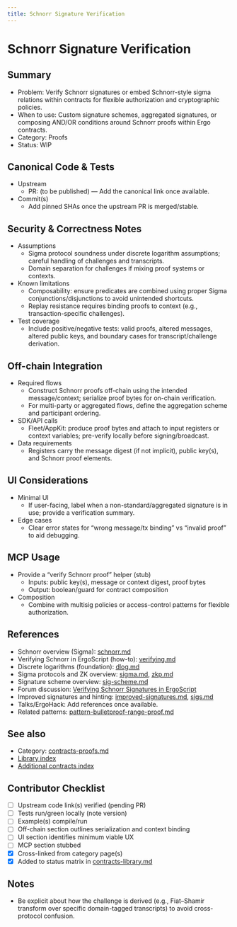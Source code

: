 ```yaml
---
title: Schnorr Signature Verification
---
```


# Schnorr Signature Verification

## Summary

- Problem: Verify Schnorr signatures or embed Schnorr-style sigma relations within contracts for flexible authorization and cryptographic policies.
- When to use: Custom signature schemes, aggregated signatures, or composing AND/OR conditions around Schnorr proofs within Ergo contracts.
- Category: Proofs
- Status: WIP

## Canonical Code & Tests

- Upstream  
  - PR: (to be published) — Add the canonical link once available.
- Commit(s)  
  - Add pinned SHAs once the upstream PR is merged/stable.

## Security & Correctness Notes

- Assumptions  
  - Sigma protocol soundness under discrete logarithm assumptions; careful handling of challenges and transcripts.
  - Domain separation for challenges if mixing proof systems or contexts.
- Known limitations  
  - Composability: ensure predicates are combined using proper Sigma conjunctions/disjunctions to avoid unintended shortcuts.
  - Replay resistance requires binding proofs to context (e.g., transaction-specific challenges).
- Test coverage  
  - Include positive/negative tests: valid proofs, altered messages, altered public keys, and boundary cases for transcript/challenge derivation.

## Off-chain Integration

- Required flows  
  - Construct Schnorr proofs off-chain using the intended message/context; serialize proof bytes for on-chain verification.
  - For multi-party or aggregated flows, define the aggregation scheme and participant ordering.
- SDK/API calls  
  - Fleet/AppKit: produce proof bytes and attach to input registers or context variables; pre-verify locally before signing/broadcast.
- Data requirements  
  - Registers carry the message digest (if not implicit), public key(s), and Schnorr proof elements.

## UI Considerations

- Minimal UI  
  - If user-facing, label when a non-standard/aggregated signature is in use; provide a verification summary.
- Edge cases  
  - Clear error states for “wrong message/tx binding” vs “invalid proof” to aid debugging.

## MCP Usage

- Provide a “verify Schnorr proof” helper (stub)  
  - Inputs: public key(s), message or context digest, proof bytes  
  - Output: boolean/guard for contract composition
- Composition  
  - Combine with multisig policies or access-control patterns for flexible authorization.

## References

- Schnorr overview (Sigma): [schnorr.md](schnorr.md)
- Verifying Schnorr in ErgoScript (how-to): [verifying.md](verifying.md)
- Discrete logarithms (foundation): [dlog.md](dlog.md)
- Sigma protocols and ZK overview: [sigma.md](sigma.md), [zkp.md](zkp.md)
- Signature scheme overview: [sig-scheme.md](sig-scheme.md)
- Forum discussion: [Verifying Schnorr Signatures in ErgoScript](https://www.ergoforum.org/t/verifying-schnorr-signatures-in-ergoscript/3407)
- Improved signatures and hinting: [improved-signatures.md](improved-signatures.md), [sigs.md](sigs.md)
- Talks/ErgoHack: Add references once available.
- Related patterns: [pattern-bulletproof-range-proof.md](pattern-bulletproof-range-proof.md)

## See also

- Category: [contracts-proofs.md](contracts-proofs.md)  
- [Library index](contracts-library.md)
- [Additional contracts index](contracts.md)

## Contributor Checklist

- [ ] Upstream code link(s) verified (pending PR)
- [ ] Tests run/green locally (note version)
- [ ] Example(s) compile/run
- [ ] Off-chain section outlines serialization and context binding
- [ ] UI section identifies minimum viable UX
- [ ] MCP section stubbed
- [x] Cross-linked from category page(s)
- [x] Added to status matrix in [contracts-library.md](contracts-library.md)

## Notes

- Be explicit about how the challenge is derived (e.g., Fiat–Shamir transform over specific domain-tagged transcripts) to avoid cross-protocol confusion.
